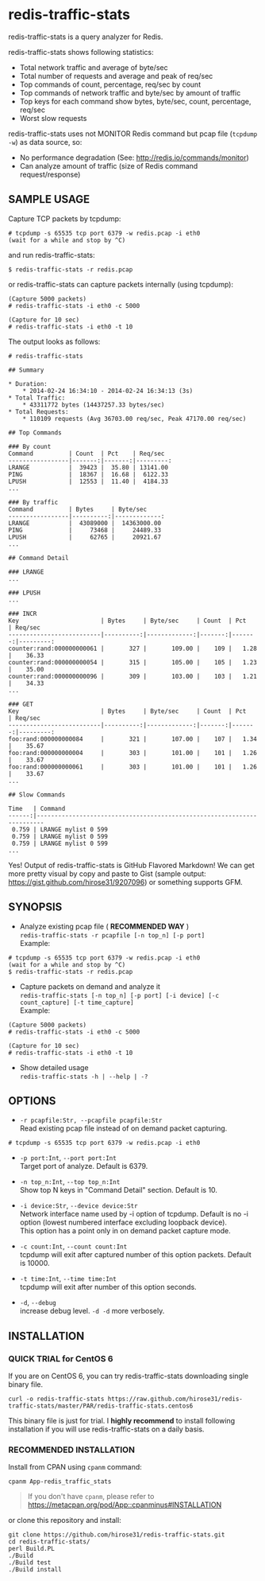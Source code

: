 # redis-traffic-stats

redis-traffic-stats is a query analyzer for Redis.

redis-traffic-stats shows following statistics:

* Total network traffic and average of byte/sec
* Total number of requests and average and peak of req/sec
* Top commands of count, percentage, req/sec by count
* Top commands of network traffic and byte/sec by amount of traffic
* Top keys for each command show bytes, byte/sec, count, percentage, req/sec
* Worst slow requests

redis-traffic-stats uses not MONITOR Redis command but pcap file (```tcpdump -w```) as data source, so:

* No performance degradation (See: http://redis.io/commands/monitor)
* Can analyze amount of traffic (size of Redis command request/response)

## SAMPLE USAGE

Capture TCP packets by tcpdump:

    # tcpdump -s 65535 tcp port 6379 -w redis.pcap -i eth0
    (wait for a while and stop by ^C)

and run redis-traffic-stats:

    $ redis-traffic-stats -r redis.pcap

or redis-traffic-stats can capture packets internally (using tcpdump):

    (Capture 5000 packets)
    # redis-traffic-stats -i eth0 -c 5000
        
    (Capture for 10 sec)
    # redis-traffic-stats -i eth0 -t 10

The output looks as follows:

```
# redis-traffic-stats

## Summary

* Duration:
    * 2014-02-24 16:34:10 - 2014-02-24 16:34:13 (3s)
* Total Traffic:
    * 43311772 bytes (14437257.33 bytes/sec)
* Total Requests:
    * 110109 requests (Avg 36703.00 req/sec, Peak 47170.00 req/sec)

## Top Commands

### By count
Command          | Count  | Pct    | Req/sec 
-----------------|-------:|-------:|---------:
LRANGE           |  39423 |  35.80 | 13141.00
PING             |  18367 |  16.68 |  6122.33
LPUSH            |  12553 |  11.40 |  4184.33
...

### By traffic
Command          | Bytes     | Byte/sec    
-----------------|----------:|-------------:
LRANGE           |  43089000 |  14363000.00
PING             |     73468 |     24489.33
LPUSH            |     62765 |     20921.67
...

## Command Detail

### LRANGE
...

### LPUSH
...

### INCR
Key                       | Bytes     | Byte/sec     | Count  | Pct    | Req/sec 
--------------------------|----------:|-------------:|-------:|-------:|---------:
counter:rand:000000000061 |       327 |       109.00 |    109 |   1.28 |    36.33
counter:rand:000000000054 |       315 |       105.00 |    105 |   1.23 |    35.00
counter:rand:000000000096 |       309 |       103.00 |    103 |   1.21 |    34.33
...

### GET
Key                       | Bytes     | Byte/sec     | Count  | Pct    | Req/sec 
--------------------------|----------:|-------------:|-------:|-------:|---------:
foo:rand:000000000084     |       321 |       107.00 |    107 |   1.34 |    35.67
foo:rand:000000000004     |       303 |       101.00 |    101 |   1.26 |    33.67
foo:rand:000000000061     |       303 |       101.00 |    101 |   1.26 |    33.67
...

## Slow Commands

Time   | Command                                                               
------:|------------------------------------------------------------------------
 0.759 | LRANGE mylist 0 599                                                   
 0.759 | LRANGE mylist 0 599                                                   
 0.759 | LRANGE mylist 0 599                                                   
...
```

Yes! Output of redis-traffic-stats is GitHub Flavored Markdown! We can get more pretty visual by copy and paste to Gist (sample output: https://gist.github.com/hirose31/9207096) or something supports GFM.

## SYNOPSIS

* Analyze existing pcap file ( __RECOMMENDED WAY__ )  
 ```redis-traffic-stats -r pcapfile [-n top_n] [-p port]```  
Example:
```
# tcpdump -s 65535 tcp port 6379 -w redis.pcap -i eth0
(wait for a while and stop by ^C)
$ redis-traffic-stats -r redis.pcap
```

* Capture packets on demand and analyze it  
 ```redis-traffic-stats [-n top_n] [-p port] [-i device] [-c count_capture] [-t time_capture]```  
Example:
```
(Capture 5000 packets)
# redis-traffic-stats -i eth0 -c 5000

(Capture for 10 sec)
# redis-traffic-stats -i eth0 -t 10
```

* Show detailed usage  
 ```redis-traffic-stats -h | --help | -?```


## OPTIONS

* ```-r pcapfile:Str, --pcapfile pcapfile:Str```  
Read existing pcap file instead of on demand packet capturing.
```
# tcpdump -s 65535 tcp port 6379 -w redis.pcap -i eth0
```

* ```-p port:Int```, ```--port port:Int```  
Target port of analyze. Default is 6379.

* ```-n top_n:Int```, ```--top top_n:Int```  
Show top N keys in "Command Detail" section. Default is 10.

* ```-i device:Str```, ```--device device:Str```  
Network interface name used by -i option of tcpdump. Default is no -i option (lowest numbered interface excluding loopback device).  
This option has a point only in on demand packet capture mode.

* ```-c count:Int```, ```--count count:Int```  
tcpdump will exit after captured number of this option packets. Default is 10000.

* ```-t time:Int```, ```--time time:Int```  
tcpdump will exit after number of this option seconds.

* ```-d```, ```--debug```  
increase debug level. ```-d -d``` more verbosely.

## INSTALLATION

### QUICK TRIAL for CentOS 6

If you are on CentOS 6, you can try redis-traffic-stats downloading single binary file.

```
curl -o redis-traffic-stats https://raw.github.com/hirose31/redis-traffic-stats/master/PAR/redis-traffic-stats.centos6
```

This binary file is just for trial. I __highly recommend__ to install following installation if you will use redis-traffic-stats on a daily basis.


### RECOMMENDED INSTALLATION

Install from CPAN using ```cpanm``` command:

```
cpanm App-redis_traffic_stats
```
> If you don't have ```cpanm```, please refer to <https://metacpan.org/pod/App::cpanminus#INSTALLATION>


or clone this repository and install:

```
git clone https://github.com/hirose31/redis-traffic-stats.git
cd redis-traffic-stats/
perl Build.PL
./Build
./Build test
./Build install
```
